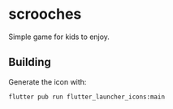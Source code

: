 # scrooches

Simple game for kids to enjoy.


## Building

Generate the icon with:

```shell
flutter pub run flutter_launcher_icons:main
```